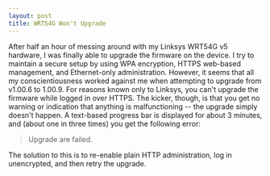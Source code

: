 ```yaml
---
layout: post
title: WRT54G Won't Upgrade
---
```

After half an hour of messing around with my Linksys WRT54G v5 hardware, I was finally able to upgrade the firmware on the device.  I try to maintain a secure setup by using WPA encryption, HTTPS web-based management, and Ethernet-only administration.  However, it seems that all my conscientiousness worked against me when attempting to upgrade from v1.00.6 to 1.00.9.  For reasons known only to Linksys, you can't upgrade the firmware while logged in over HTTPS.  The kicker, though, is that you get no warning or indication that anything is malfunctioning -- the upgrade simply doesn't happen.  A text-based progress bar is displayed for about 3 minutes, and (about one in three times) you get the following error:

>Upgrade are failed.

The solution to this is to re-enable plain HTTP administration, log in unencrypted, and then retry the upgrade.
